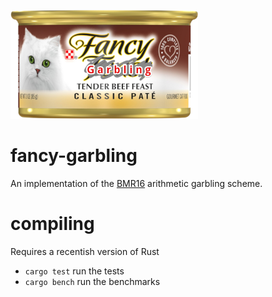 ![fancy garbling logo](logo.png)

# fancy-garbling
An implementation of the [BMR16](https://eprint.iacr.org/2016/969) arithmetic garbling scheme.

# compiling
Requires a recentish version of Rust

* `cargo test` run the tests
* `cargo bench` run the benchmarks
